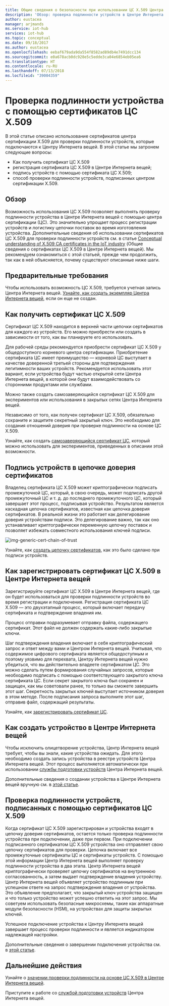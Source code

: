 ```yaml
---
title: Общие сведения о безопасности при использовании ЦС X.509 Центра Интернета вещей | Документация Майкрософт
description: 'Обзор: проверка подлинности устройств в Центре Интернета вещей с помощью центров сертификации X.509.'
author: eustacea
manager: arjmands
ms.service: iot-hub
services: iot-hub
ms.topic: conceptual
ms.date: 09/18/2017
ms.author: eustacea
ms.openlocfilehash: eebaf679ada9da554f8582ad89db4e7491dcc134
ms.sourcegitcommit: e0a678acb0dc928e5c5edde3ca04e6854eb05ea6
ms.translationtype: HT
ms.contentlocale: ru-RU
ms.lasthandoff: 07/13/2018
ms.locfileid: "39004359"
---
```

# <a name="device-authentication-using-x509-ca-certificates"></a>Проверка подлинности устройства с помощью сертификатов ЦС X.509

В этой статье описано использование сертификатов центра сертификации X.509 для проверки подлинности устройств, которые подключаются к Центру Интернета вещей.  В этой статье мы затронем следующие вопросы:

* Как получить сертификат ЦС X.509
* регистрация сертификата ЦС X.509 в Центре Интернета вещей;
* подпись устройств с помощью сертификата ЦС X.509;
* способ проверки подлинности устройств, подписанных центром сертификации X.509.

## <a name="overview"></a>Обзор

Возможность использования ЦС X.509 позволяет выполнять проверку подлинности устройства в Центре Интернета вещей с помощью центра сертификации (ЦС). Это значительно упрощает процесс регистрации устройств и логистику цепочки поставок во время изготовления устройства. Дополнительные сведения об использовании сертификатов ЦС X.509 для проверки подлинности устройств см. в статье [Conceptual understanding of X.509 CA certificates in the IoT industry](iot-hub-x509ca-concept.md) (Общие сведения о сертификатах ЦС X.509 в Центре Интернета вещей).  Мы рекомендуем ознакомиться с этой статьей, прежде чем продолжить, так как в ней объясняется, почему существуют описанные ниже шаги.

## <a name="prerequisite"></a>Предварительные требования

Чтобы использовать возможность ЦС X.509, требуется учетная запись Центра Интернета вещей.  [Узнайте, как создать экземпляр Центра Интернета вещей](iot-hub-csharp-csharp-getstarted.md), если он еще не создан.

## <a name="how-to-get-an-x509-ca-certificate"></a>Как получить сертификат ЦС X.509

Сертификат ЦС X.509 находится в верхней части цепочки сертификатов для каждого из устройств.  Его можно приобрести или создать в зависимости от того, как вы планируете его использовать.

Для рабочей среды рекомендуется приобрести сертификат ЦС X.509 у общедоступного корневого центра сертификации. Приобретение сертификата ЦС имеет преимущество — корневой ЦС выступает в качестве доверенной третьей стороны для подтверждения легитимности ваших устройств. Рекомендуется использовать этот вариант, если устройства будут частью открытой сети Центра Интернета вещей, в которой они будут взаимодействовать со сторонними продуктами или службами.

Можно также создать самозаверяющийся сертификат ЦС X.509 для экспериментов или использования в закрытых сетях Центра Интернета вещей.

Независимо от того, как получен сертификат ЦС X.509, обязательно сохраните и защитите секретный закрытый ключ.  Это необходимо для создания отношений доверия при проверке подлинности на основе ЦС X.509. 

Узнайте, как создать [самозаверяющийся сертификат ЦС](https://github.com/Azure/azure-iot-sdk-c/blob/master/tools/CACertificates/CACertificateOverview.md), который можно использовать для экспериментов, приведенных в описании этой возможности.

## <a name="sign-devices-into-the-certificate-chain-of-trust"></a>Подпись устройств в цепочке доверия сертификатов

Владелец сертификата ЦС X.509 может криптографически подписать промежуточной ЦС, который, в свою очередь, может подписать другой промежуточный ЦС и т. д. до последнего промежуточного ЦС, который завершает этот процесс, подписывая устройство. Результатом является каскадная цепочка сертификатов, известная как цепочка доверия сертификатов. В реальной жизни это работает как делегирование доверия устройствам подписи. Это делегирование важно, так как оно устанавливает криптографически переменную цепочку поставок и позволяет избежать совместного использования ключей подписи.

![img-generic-cert-chain-of-trust](./media/generic-cert-chain-of-trust.png)

Узнайте, как [создать цепочку сертификатов](https://github.com/Azure/azure-iot-sdk-c/blob/master/tools/CACertificates/CACertificateOverview.md), как это было сделано при подписи устройств.

## <a name="how-to-register-the-x509-ca-certificate-to-iot-hub"></a>Как зарегистрировать сертификат ЦС X.509 в Центре Интернета вещей

Зарегистрируйте сертификат ЦС X.509 в Центре Интернета вещей, где он будет использоваться для проверки подлинности устройств во время регистрации и подключения.  Регистрация сертификата ЦС X.509 — это двухэтапный процесс, который включает передачу сертификата и подтверждение владения им.

Процесс отправки подразумевает отправку файла, содержащего сертификат.  Этот файл не должен содержать какие-либо закрытые ключи.

Шаг подтверждения владения включает в себя криптографический запрос и ответ между вами и Центром Интернета вещей.  Учитывая, что содержимое цифрового сертификата является общедоступным и поэтому уязвимо для перехвата, Центру Интернета вещей нужно убедиться, что вы действительно владеете сертификатом ЦС.  Это можно сделать путем формирования случайных запросов, которые необходимо подписать с помощью соответствующего закрытого ключа сертификата ЦС.  Если секрет закрытого ключа был сохранен и защищен, как мы советовали ранее, то только вы сможете завершить этот шаг. Секретность закрытых ключей выступает источником доверия в этом методе.  После подписания запроса выполните этот шаг, отправив файл, содержащий результаты.

Узнайте, как [зарегистрировать сертификат ЦС](iot-hub-security-x509-get-started.md#registercerts).

## <a name="how-to-create-a-device-on-iot-hub"></a>Как создать устройство в Центре Интернета вещей

Чтобы исключить олицетворение устройства, Центр Интернета вещей требует, чтобы вы знали, какие устройства ожидать.  Для этого необходимо создать запись устройства в реестре устройств Центра Интернета вещей.  Этот процесс выполняется автоматически при использовании [службы подготовки устройств](https://azure.microsoft.com/blog/azure-iot-hub-device-provisioning-service-preview-automates-device-connection-configuration/) Центра Интернета вещей. 

Дополнительные сведения о создании устройства в Центре Интернета вещей вручную см. в [этой статье](iot-hub-security-x509-get-started.md#createdevice).

## <a name="authenticating-devices-signed-with-x509-ca-certificates"></a>Проверка подлинности устройств, подписанных с помощью сертификатов ЦС X.509

Когда сертификат ЦС X.509 зарегистрирован и устройства входят в цепочку доверия сертификатов, остается только проверка подлинности устройства при подключении, даже при первом.  При подключении подписанного сертификатом ЦС X.509 устройства оно отправляет свою цепочку сертификатов для проверки. Цепочка включает все промежуточные сертификаты ЦС и сертификаты устройств.  С помощью этой информации Центр Интернета вещей выполняет проверку подлинности устройства в два этапа.  Центр Интернета вещей криптографически проверяет цепочку сертификатов на внутреннюю согласованность, а затем выдает подтверждение владения устройству.  Центр Интернета вещей объявляет устройство подлинным при успешном ответе на запрос подтверждения владения от устройства.  Это объявление предполагает, что закрытый ключ устройства защищен и что только устройство может успешно ответить на этот запрос.  Мы советуем использовать безопасные микросхемы, такие как аппаратные модули безопасности (HSM), на устройствах для защиты закрытых ключей.

Успешное подключение устройства к Центру Интернета вещей завершает процесс проверки подлинности и является индикатором надлежащей настройки.

Дополнительные сведения о завершении подключения устройства см. в [этой статье](iot-hub-security-x509-get-started.md#authenticatedevice).

## <a name="next-steps"></a>Дальнейшие действия

Узнайте о [значении проверки подлинности на основе ЦС X.509 в Центре Интернета вещей](iot-hub-x509ca-concept.md).

Приступите к работе со [службой подготовки устройств](https://docs.microsoft.com/azure/iot-dps/) Центра Интернета вещей.
